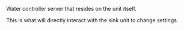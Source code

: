 Water controller server that resides on the unit itself.

This is what will directly interact with the sink unit to change settings.